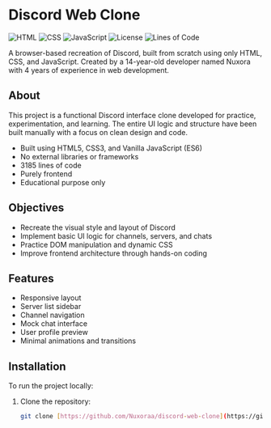 # Discord Web Clone

![HTML](https://img.shields.io/badge/HTML-5-E34F26?logo=html5&logoColor=white)
![CSS](https://img.shields.io/badge/CSS-3-1572B6?logo=css3&logoColor=white)
![JavaScript](https://img.shields.io/badge/JavaScript-ES6-F7DF1E?logo=javascript&logoColor=black)
![License](https://img.shields.io/badge/License-MIT-lightgrey)
![Lines of Code](https://img.shields.io/badge/Lines%20of%20Code-3185-brightgreen)

A browser-based recreation of Discord, built from scratch using only HTML, CSS, and JavaScript. Created by a 14-year-old developer named Nuxora with 4 years of experience in web development.

## About

This project is a functional Discord interface clone developed for practice, experimentation, and learning. The entire UI logic and structure have been built manually with a focus on clean design and code.

- Built using HTML5, CSS3, and Vanilla JavaScript (ES6)
- No external libraries or frameworks
- 3185 lines of code
- Purely frontend
- Educational purpose only

## Objectives

- Recreate the visual style and layout of Discord
- Implement basic UI logic for channels, servers, and chats
- Practice DOM manipulation and dynamic CSS
- Improve frontend architecture through hands-on coding

## Features

- Responsive layout
- Server list sidebar
- Channel navigation
- Mock chat interface
- User profile preview
- Minimal animations and transitions

## Installation

To run the project locally:

1. Clone the repository:
   ```bash
   git clone [https://github.com/Nuxoraa/discord-web-clone](https://github.com/Nuxoraa/discord-in-google)

